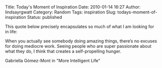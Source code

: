 Title: Today's Moment of Inspiration
Date: 2010-01-14 16:27
Author: lindsayrgwatt
Category: Random
Tags: inspiration
Slug: todays-moment-of-inspiration
Status: published

This quote below precisely encapsulates so much of what I am looking for in life:

When you actually see somebody doing amazing things, there’s no excuses for doing mediocre work. Seeing people who are super passionate about what they do, I think that creates a self-propelling hunger.

Gabriella Gómez-Mont in "More Intelligent Life"
